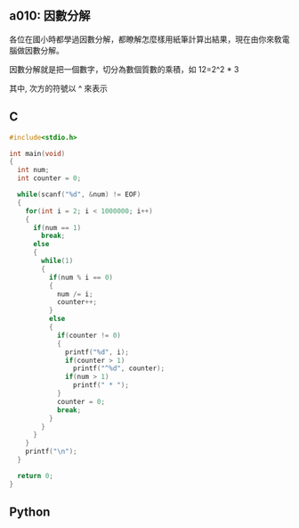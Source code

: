 ## a010: 因數分解
各位在國小時都學過因數分解，都瞭解怎麼樣用紙筆計算出結果，現在由你來敎電腦做因數分解。

因數分解就是把一個數字，切分為數個質數的乘積，如 12=2^2 * 3

其中, 次方的符號以 ^ 來表示

## C
```C
#include<stdio.h>

int main(void)
{
  int num;
  int counter = 0;

  while(scanf("%d", &num) != EOF)
  {
    for(int i = 2; i < 1000000; i++)
    {
      if(num == 1)
        break;
      else
      {
        while(1)
        {
          if(num % i == 0)
          {
            num /= i;
            counter++;
          }
          else
          {
            if(counter != 0)
            {
              printf("%d", i);
              if(counter > 1)
                printf("^%d", counter);
              if(num > 1)
                printf(" * ");
            }
            counter = 0;
            break;
          }
        }
      }
    }
    printf("\n");
  }

  return 0;
}
```

## Python
